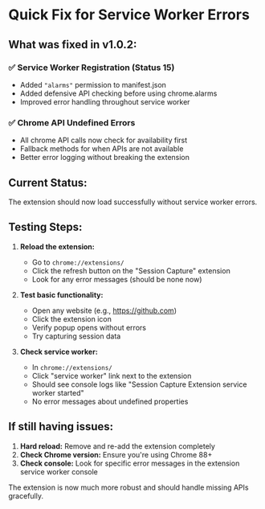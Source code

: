 # Quick Fix for Service Worker Errors

## What was fixed in v1.0.2:

### ✅ Service Worker Registration (Status 15)
- Added `"alarms"` permission to manifest.json
- Added defensive API checking before using chrome.alarms
- Improved error handling throughout service worker

### ✅ Chrome API Undefined Errors  
- All chrome API calls now check for availability first
- Fallback methods for when APIs are not available
- Better error logging without breaking the extension

## Current Status:
The extension should now load successfully without service worker errors.

## Testing Steps:

1. **Reload the extension:**
   - Go to `chrome://extensions/`
   - Click the refresh button on the "Session Capture" extension
   - Look for any error messages (should be none now)

2. **Test basic functionality:**
   - Open any website (e.g., https://github.com)
   - Click the extension icon
   - Verify popup opens without errors
   - Try capturing session data

3. **Check service worker:**
   - In `chrome://extensions/`
   - Click "service worker" link next to the extension
   - Should see console logs like "Session Capture Extension service worker started"
   - No error messages about undefined properties

## If still having issues:

1. **Hard reload:** Remove and re-add the extension completely
2. **Check Chrome version:** Ensure you're using Chrome 88+ 
3. **Check console:** Look for specific error messages in the extension service worker console

The extension is now much more robust and should handle missing APIs gracefully.